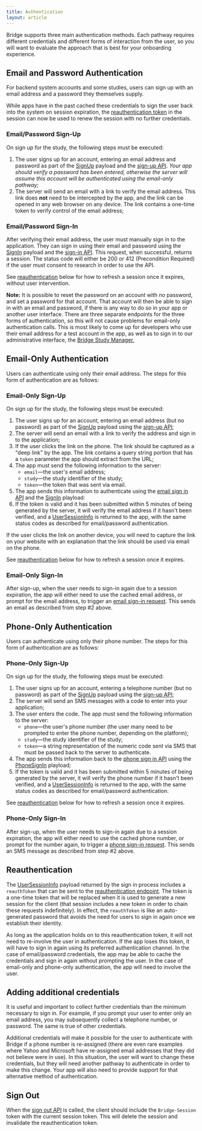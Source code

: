 ```yaml
---
title: Authentication
layout: article
---
```


<div id="toc"></div>

Bridge supports three main authentication methods. Each pathway requires different credentials and different forms of interaction from the user, so you will want to evaluate the approach that is best for your onboarding experience. 

## Email and Password Authentication
For backend system accounts and some studies, users can sign up with an email address and a password they themselves supply. 

While apps have in the past cached these credentials to sign the user back into the system on session expiration, the [reauthentication token](#reauthentication) in the session can now be used to renew the session with no further credentials.

### Email/Password Sign-Up
On sign up for the study, the following steps must be executed:

1. The user signs up for an account, entering an email address and password as part of the [SignUp](/#SignUp) payload and the [sign-up API](/swagger-ui/index.html#!/Authentication/signUp). *Your app should verify a password has been entered, otherwise the server will assume this account will be authenticated using the email-only pathway;*
2. The server will send an email with a link to verify the email address. This link does **not** need to be intercepted by the app, and the link can be opened in any web browser on any device. The link contains a one-time token to verify control of the email address;

### Email/Password Sign-In
After verifying their email address, the user must manually sign in to the application. They can sign in using their email and password using the [SignIn](/#SignIn) payload and the [sign-in API](/swagger-ui/index.html#!/Authentication/signIn). This request, when successful, returns a session. The status code will either be 200 or 412 (Precondition Required) if the user must consent to research in order to use the API.

See [reauthentication](#reauthentication) below for how to refresh a session once it expires, without user intervention.

**Note:** It is possible to reset the password on an account with no password, and set a password for that account. That account will then be able to sign in with an email and password, if there is any way to do so in your app or another user interface. There are three separate endpoints for the three forms of authentication, so this will not cause problems for email-only authentication calls. This is most likely to come up for developers who use their email address for a test account in the app, as well as to sign in to our administrative interface, the [Bridge Study Manager.](https://research.sagebridge.org/)

## Email-Only Authentication

Users can authenticate using only their email address. The steps for this form of authentication are as follows:

### Email-Only Sign-Up
On sign up for the study, the following steps must be executed:

1. The user signs up for an account, entering an email address (but no password) as part of the [SignUp](#/SignUp) payload using the [sign-up API](/swagger-ui/index.html#!/Authentication/signUp);
2. The server will send an email with a link to verify the address and sign in to the application;
3. If the user clicks the link on the phone. The link should be captured as a "deep link" by the app. The link contains a query string portion that has a `token` parameter the app should extract from the URL;
4. The app must send the following information to the server:
    * <code>email</code>&mdash;the user's email address;
    * <code>study</code>&mdash;the study identifier of the study;
    * <code>token</code>&mdash;the token that was sent via email.
5. The app sends this information to authenticate using the [email sign in API](/swagger-ui/index.html#!/Authentication/signInViaEmail) and the [SignIn](/#SignIn) playload:
6. If the token is valid and it has been submitted within 5 minutes of being generated by the server, it will verify the email address if it hasn't been verified, and a [UserSessionInfo](/#UserSessionInfo) is returned to the app, with the same status codes as described for email/password authentication.

If the user clicks the link on another device, you will need to capture the link on your website with an explanation that the link should be used via email on the phone.

See [reauthentication](#reauthentication) below for how to refresh a session once it expires.

### Email-Only Sign-In
After sign-up, when the user needs to sign-in again due to a session expiration, the app will either need to use the cached email address, or prompt for the email address, to trigger an [email sign-in request](/swagger-ui/index.html#!/Authentication/requestEmailSignIn). This sends an email as described from step #2 above.

## Phone-Only Authentication

Users can authenticate using only their phone number. The steps for this form of authentication are as follows:

### Phone-Only Sign-Up
On sign up for the study, the following steps must be executed:

1. The user signs up for an account, entering a telephone number (but no password) as part of the [SignUp](#/SignUp) payload using the [sign-up API](/swagger-ui/index.html#!/Authentication/signUp);
2. The server will send an SMS messages with a code to enter into your application;
3. The user enters the code. The app must send the following information to the server:
    * <code>phone</code>&mdash;the user's phone number (the user many need to be prompted to enter the phone number, depending on the platform);
    * <code>study</code>&mdash;the study identifier of the study;
    * <code>token</code>&mdash;a string representation of the numeric code sent via SMS that must be passed back to the server to authenticate.
4. The app sends this information back to the [phone sign in API](/swagger-ui/index.html#!/Authentication/signInViaPhone) using the [PhoneSignIn](/#PhoneSignIn) playload;
5. If the token is valid and it has been submitted within 5 minutes of being generated by the server, it will verify the phone number if it hasn't been verified, and a [UserSessionInfo](/#UserSessionInfo) is returned to the app, with the same status codes as described for email/password authentication.

See [reauthentication](#reauthentication) below for how to refresh a session once it expires.

### Phone-Only Sign-In
After sign-up, when the user needs to sign-in again due to a session expiration, the app will either need to use the cached phone number, or prompt for the number again, to trigger a [phone sign-in request](/swagger-ui/index.html#!/Authentication/requestPhoneSignIn). This sends an SMS message as described from step #2 above.

## Reauthentication
The [UserSessionInfo](#/UserSessionInfo) payload returned by the sign in process includes a `reauthToken` that can be sent to the [reauthentication endpoint](). The token is a one-time token that will be replaced when it is used to generate a new session for the client (that session includes a new token in order to chain these requests indefinitely). In effect, the `reauthToken` is like an auto-generated password that avoids the need for users to sign in again once we establish their identity. 

As long as the application holds on to this reauthentication token, it will not need to re-involve the user in authentication. If the app loses this token, it will have to sign in again using its preferred authentication channel. In the case of email/password credentials, the app may be able to cache the credentials and sign in again without prompting the user. In the case of email-only and phone-only authentication, the app will need to involve the user.

## Adding additional credentials

It is useful and important to collect further credentials than the minimum necessary to sign in. For example, if you prompt your user to enter only an email address, you may subsequently collect a telephone number, or password. The same is true of other credentials.

Additional credentials will make it possible for the user to authenticate with Bridge if a phone number is re-assigned (there are even rare examples where Yahoo and Microsoft have re-assigned email addresses that they did not believe were in use). In this situation, the user will want to change these credentials, but they will need another pathway to authenticate in order to make this change. Your app will also need to provide support for that alternative method of authentication. 

## Sign Out

When the [sign out API](/swagger-ui/index.html#!/Authentication/signOut) is called, the client should include the `Bridge-Session` token with the current session token. This will delete the session and invalidate the reauthentication token.